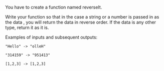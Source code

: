 You have to create a function named reverseIt.

Write your function so that in the case a string or a number is passed in as the data , you will return the data in reverse order. If the data is any other type, return it as it is.

Examples of inputs and subsequent outputs:

```
"Hello" -> "olleH"

"314159" -> "951413"

[1,2,3] -> [1,2,3]
```